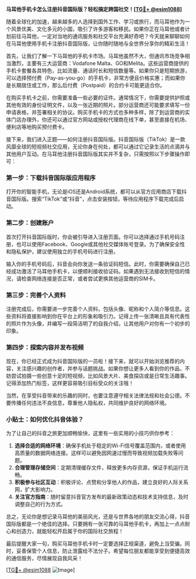 **马耳他手机卡怎么注册抖音国际版？轻松搞定跨国社交！[[TG💪+ @esim1088](https://t.me/s/esim1088)]**

随着全球化的加速，越来越多的人选择到国外工作、学习或旅行，而马耳他作为一个风景优美、文化多元的小国，吸引了许多游客和移民。如果你正在马耳他或者计划前往马耳他，一定对当地的通讯服务和社交平台充满好奇吧？今天就来聊聊如何在马耳他使用手机卡注册抖音国际版，让你随时随地与全世界分享你的精彩生活！

首先，让我们了解一下马耳他的手机卡市场。马耳他虽然不大，但通讯市场竞争相当激烈，主要有三大运营商：Vodafone Malta、GO和Melita。这些运营商提供的手机卡套餐各具特色，比如流量、通话时长和短信数量等。如果你只是短期旅游，可以选择预付费（Pay-as-you-go）的手机卡，非常方便且价格实惠；而如果你是长期居住或工作，那么后付费（Postpaid）的合约卡可能更适合你。

在购买手机卡之前，你需要准备一些必要的证件。通常情况下，你需要提供护照或其他有效的身份证明文件，以及一张近期的照片。部分运营商还可能要求填写一份申请表格，并签署相关的协议。购买手机卡的方式也多种多样，除了到运营商的实体门店办理外，你还可以通过官方网站或授权代理商在线下单，甚至直接在机场、便利店等地购买预付费卡。

接下来，我们进入正题——如何注册抖音国际版。抖音国际版（TikTok）是一款风靡全球的短视频社交应用，无论你身在何处，都可以通过它记录生活的点滴并与其他用户互动。在马耳他注册抖音国际版其实并不复杂，只需按照以下步骤操作即可：

### 第一步：下载抖音国际版应用程序

打开你的智能手机，无论是iOS还是Android系统，都可以从官方应用商店下载抖音国际版。搜索“TikTok”或“抖音”，点击安装按钮，等待应用程序下载完成后启动。

### 第二步：创建账户

首次打开抖音国际版时，你会被引导进入注册页面。你可以选择通过手机号码注册，也可以使用Facebook、Google或其他社交媒体账号登录。为了确保安全性和隐私保护，建议使用独立的手机号码进行注册。

输入你的手机号码后，抖音会向你发送一条验证码短信。此时，你需要确保自己已经成功激活了马耳他手机卡，以便顺利接收验证码。如果遇到无法接收到短信的情况，请检查网络连接是否正常，或者尝试更换其他运营商的SIM卡。

### 第三步：完善个人资料

注册完成后，你需要进一步完善个人资料，包括头像、昵称和个人简介等信息。这些资料将直接影响到你在平台上的形象和吸引力。记得上传一张清晰且具有代表性的照片作为头像，并编写一段简洁明了的自我介绍，让其他用户对你有一个初步的印象。

### 第四步：探索内容并发布视频

现在，你已经正式成为抖音国际版的一员啦！接下来，就可以开始浏览推荐的内容，关注感兴趣的创作者，并参与话题挑战。如果你想让更多人看到你的作品，不妨尝试拍摄一些创意十足的短视频，比如风景大片、美食探店或是日常生活趣事。记得添加热门标签，这样更容易吸引目标受众的关注哦！

当然，在享受抖音带来的乐趣的同时，也要注意遵守相关法律法规和社会公德。不要传播任何违法不良信息，尊重他人隐私权，共同维护良好的网络环境。

### 小贴士：如何优化抖音体验？

为了让自己的抖音之旅更加顺畅愉快，这里有一些实用的小技巧供你参考：

1. **选择合适的网络环境**：确保手机处于稳定的Wi-Fi信号覆盖范围内，或者使用高质量的数据网络连接。这样可以避免因网速过慢而导致视频加载失败等问题。
2. **合理管理存储空间**：定期清理缓存文件，释放更多内存资源，保证手机运行流畅。
3. **积极参与社区互动**：积极评论、点赞和分享他人的作品，建立良好的人际关系网，扩大影响力。
4. **关注官方指南**：随时留意抖音官方发布的最新政策动态和技术支持信息，及时调整自己的行为方式。

总之，无论你是想记录马耳他的美丽风光，还是与世界各地的朋友交流心得，抖音国际版都是一个绝佳的选择。只要拥有一张可靠的马耳他手机卡，再加上一点点耐心和创造力，就能轻松开启属于你的国际社交旅程！

最后提醒大家一句，购买马耳他手机卡时一定要选择正规渠道，避免上当受骗。同时，妥善保管个人信息，防止泄露给不法分子。希望每位朋友都能享受到便捷高效的通信服务，尽情展现自我风采！

[[TG💪+ @esim1088](https://t.me/s/esim1088) ![Image](https://i.postimg.cc/4NQfJmqS/Snipaste-2025-05-13-00-14-12.png)]